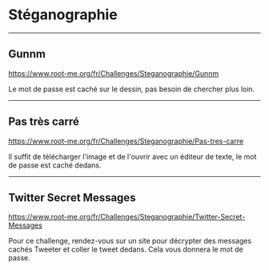 # Stéganographie


---
## Gunnm


https://www.root-me.org/fr/Challenges/Steganographie/Gunnm

Le mot de passe est caché sur le dessin, pas besoin de chercher plus loin.

---
## Pas très carré


https://www.root-me.org/fr/Challenges/Steganographie/Pas-tres-carre

Il suffit de télécharger l'image et de l'ouvrir avec un éditeur de texte, le mot de passe est caché dedans.

---
## Twitter Secret Messages


https://www.root-me.org/fr/Challenges/Steganographie/Twitter-Secret-Messages

Pour ce challenge, rendez-vous sur un site pour décrypter des messages cachés Tweeter et coller le tweet dedans. Cela vous donnera le mot de passe.